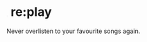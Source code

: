 # <img src="https://raw.githubusercontent.com/mogery/replay/main/src/logo.svg" height="1.25rem" /> re:play
Never overlisten to your favourite songs again.